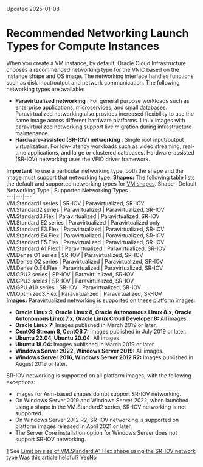 Updated 2025-01-08
# Recommended Networking Launch Types for Compute Instances
When you create a VM instance, by default, Oracle Cloud Infrastructure chooses a recommended networking type for the VNIC based on the instance shape and OS image. The networking interface handles functions such as disk input/output and network communication.
The following networking types are available:
  * **Paravirtualized networking** : For general purpose workloads such as enterprise applications, microservices, and small databases. Paravirtualized networking also provides increased flexibility to use the same image across different hardware platforms. Linux images with paravirtualized networking support live migration during infrastructure maintenance.
  * **Hardware-assisted (SR-IOV) networking** : Single root input/output virtualization. For low-latency workloads such as video streaming, real-time applications, and large or clustered databases. Hardware-assisted (SR-IOV) networking uses the VFIO driver framework.


**Important** To use a particular networking type, both the shape and the image must support that networking type.
**Shapes:** The following table lists the default and supported networking types for [VM shapes](https://docs.oracle.com/en-us/iaas/Content/Compute/References/computeshapes.htm#vmshapes).
Shape | Default Networking Type | Supported Networking Types  
---|---|---  
VM.Standard1 series | SR-IOV | Paravirtualized, SR-IOV  
VM.Standard2 series | Paravirtualized | Paravirtualized, SR-IOV  
VM.Standard3.Flex | Paravirtualized | Paravirtualized, SR-IOV  
VM.Standard.E2 series | Paravirtualized | Paravirtualized only  
VM.Standard.E3.Flex |  Paravirtualized | Paravirtualized, SR-IOV  
VM.Standard.E4.Flex |  Paravirtualized | Paravirtualized, SR-IOV  
VM.Standard.E5.Flex |  Paravirtualized | Paravirtualized, SR-IOV  
VM.Standard.A1.Flex[1](https://docs.oracle.com/en-us/iaas/Content/Compute/Tasks/recommended-networking-launch-types.htm#fntarg_1) | Paravirtualized | Paravirtualized, SR-IOV  
VM.DenseIO1 series | SR-IOV | Paravirtualized, SR-IOV  
VM.DenseIO2 series | Paravirtualized | Paravirtualized, SR-IOV  
VM.DenseIO.E4.Flex | Paravirtualized | Paravirtualized, SR-IOV  
VM.GPU2 series | SR-IOV | Paravirtualized, SR-IOV  
VM.GPU3 series | SR-IOV | Paravirtualized, SR-IOV  
VM.GPU.A10 series | SR-IOV | Paravirtualized, SR-IOV  
VM.Optimized3.Flex |  Paravirtualized | Paravirtualized, SR-IOV  
**Images:** Paravirtualized networking is supported on these [platform images](https://docs.oracle.com/en-us/iaas/Content/Compute/References/images.htm#OracleProvided_Images):
  * **Oracle Linux 9, Oracle Linux 8, Oracle Autonomous Linux 8.x, Oracle Autonomous Linux 7.x, Oracle Linux Cloud Developer 8:** All images.
  * **Oracle Linux 7:** Images published in March 2019 or later.
  * **CentOS Stream 8, CentOS 7:** Images published in July 2019 or later.
  * **Ubuntu 22.04, Ubuntu 20.04:** All images.
  * **Ubuntu 18.04:** Images published in March 2019 or later.
  * **Windows Server 2022, Windows Server 2019:** All images.
  * **Windows Server 2016, Windows Server 2012 R2:** Images published in August 2019 or later.


SR-IOV networking is supported on all platform images, with the following exceptions:
  * Images for Arm-based shapes do not support SR-IOV networking.
  * On Windows Server 2019 and Windows Server 2022, when launched using a shape in the VM.Standard2 series, SR-IOV networking is not supported.
  * On Windows Server 2012 R2, SR-IOV networking is supported on platform images released in April 2021 or later.
  * The Server Core installation option for Windows Server does not support SR-IOV networking.


[1](https://docs.oracle.com/en-us/iaas/Content/Compute/Tasks/recommended-networking-launch-types.htm#fnsrc_1) See [Limit on size of VM.Standard.A1.Flex shape using the SR-IOV network type](https://docs.oracle.com/en-us/iaas/Content/Compute/known-issues.htm#a1-VFIO-networking)
Was this article helpful?
YesNo

